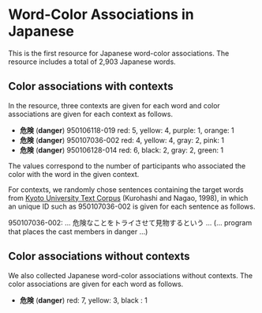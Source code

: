 # Word-Color Associations in Japanese

This is the first resource for Japanese word-color associations. The resource includes a total of 2,903 Japanese words.

## Color associations with contexts

In the resource, three contexts are given for each word and color associations are given for each context as follows.

- **危険** (**danger**)	  950106118-019   red: 5, yellow: 4, purple: 1, orange: 1  
- **危険** (**danger**)   950107036-002   red: 4, yellow: 4, gray: 2, pink: 1  
- **危険** (**danger**)   950106128-014   red: 6, black: 2, gray: 2, green: 1  

The values correspond to the number of participants who associated the color with the word in the given context.

For contexts, we randomly chose sentences containing the target words from [Kyoto University Text Corpus](http://nlp.ist.i.kyoto-u.ac.jp/EN/index.php?Kyoto%20University%20Text%20Corpus) (Kurohashi and Nagao, 1998), in which an unique ID such as 950107036-002 is given for each sentence as follows.

950107036-002: ... 危険なことをトライさせて見物するという ... (... program that places the cast members in danger ...)

## Color associations without contexts

We also collected Japanese word-color associations without contexts. The color associations are given for each word as follows.

- **危険** (**danger**)   red: 7, yellow: 3, black : 1  
